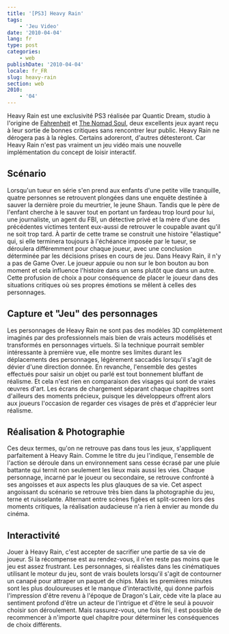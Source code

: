 ```yaml
---
title: '[PS3] Heavy Rain'
tags:
    - 'Jeu Video'
date: '2010-04-04'
lang: fr
type: post
categories:
    - web
publishDate: '2010-04-04'
locale: fr_FR
slug: heavy-rain
section: web
2010:
    - '04'
---
```


Heavy Rain est une exclusivité PS3 réalisée par Quantic Dream, studio à l'origine de [Fahrenheit](http://fr.wikipedia.org/wiki/Fahrenheit_%28jeu_vid%C3%A9o%29) et [The Nomad Soul](http://fr.wikipedia.org/wiki/The_Nomad_Soul), deux excellents jeux ayant reçu à leur sortie de bonnes critiques sans rencontrer leur public. Heavy Rain ne dérogera pas à la règles. Certains adoreront, d'autres détesteront. Car Heavy Rain n'est pas vraiment un jeu vidéo mais une nouvelle implémentation du concept de loisir interactif.

<!--more-->

## Scénario

Lorsqu'un tueur en série s'en prend aux enfants d'une petite ville tranquille, quatre personnes se retrouvent plongées dans une enquête destinée à sauver la dernière proie du meurtrier, le jeune Shaun. Tandis que le père de l'enfant cherche à le sauver tout en portant un fardeau trop lourd pour lui, une journaliste, un agent du FBI, un détective privé et la mère d'une des précédentes victimes tentent eux-aussi de retrouver le coupable avant qu'il ne soit trop tard. À partir de cette trame se construit une histoire "élastique" qui, si elle terminera toujours à l'échéance imposée par le tueur, se déroulera différemment pour chaque joueur, avec une conclusion déterminée par les décisions prises en cours de jeu. Dans Heavy Rain, il n'y a pas de Game Over. Le joueur appuie ou non sur le bon bouton au bon moment et cela influence l'histoire dans un sens plutôt que dans un autre. Cette profusion de choix a pour conséquence de placer le joueur dans des situations critiques où ses propres émotions se mêlent à celles des personnages.

## Capture et "Jeu" des personnages

Les personnages de Heavy Rain ne sont pas des modèles 3D complètement imaginés par des professionnels mais bien de vrais acteurs modélisés et transformés en personnages virtuels. Si la technique pourrait sembler intéressante à première vue, elle montre ses limites durant les déplacements des personnages, légèrement saccadés lorsqu'il s'agit de dévier d'une direction donnée. En revanche, l'ensemble des gestes effectués pour saisir un objet ou parlé est tout bonnement bluffant de réalisme. Et cela n'est rien en comparaison des visages qui sont de vraies œuvres d'art. Les écrans de chargement séparant chaque chapitres sont d'ailleurs des moments précieux, puisque les développeurs offrent alors aux joueurs l'occasion de regarder ces visages de près et d'apprécier leur réalisme.

## Réalisation &amp; Photographie

Ces deux termes, qu'on ne retrouve pas dans tous les jeux, s'appliquent parfaitement à Heavy Rain. Comme le titre du jeu l'indique, l'ensemble de l'action se déroule dans un environnement sans cesse écrasé par une pluie battante qui ternit non seulement les lieux mais aussi les vies. Chaque personnage, incarné par le joueur ou secondaire, se retrouve confronté à ses angoisses et aux aspects les plus glauques de sa vie. Cet aspect angoissant du scénario se retrouve très bien dans la photographie du jeu, terne et ruisselante. Alternant entre scènes figées et split-screen lors des moments critiques, la réalisation audacieuse n'a rien à envier au monde du cinéma.

## Interactivité

Jouer à Heavy Rain, c'est accepter de sacrifier une partie de sa vie de joueur. Si la récompense est au rendez-vous, il n'en reste pas moins que le jeu est assez frustrant. Les personnages, si réalistes dans les cinématiques utilisant le moteur du jeu, sont de vrais boulets lorsqu'il s'agit de contourner un canapé pour attraper un paquet de chips. Mais les premières minutes sont les plus douloureuses et le manque d'interactivité, qui donne parfois l'impression d'être revenu à l'époque de Dragon's Lair, cède vite la place au sentiment profond d'être un acteur de l'intrigue et d'être le seul à pouvoir choisir son déroulement. Mais rassurez-vous, une fois fini, il est possible de recommencer à n'importe quel chapitre pour déterminer les conséquences de choix différents.
